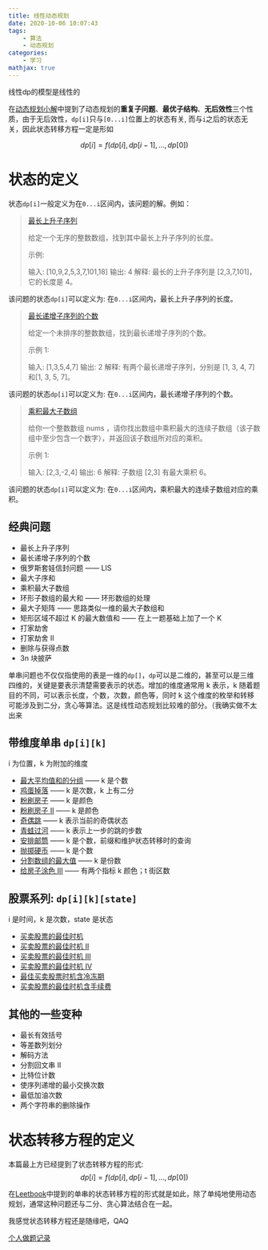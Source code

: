 ```yaml
---
title: 线性动态规划
date: 2020-10-06 10:07:43
tags: 
	- 算法
	- 动态规划
categories: 
	- 学习
mathjax: true
---
```


线性dp的模型是线性的

<!--more-->

在[动态规划小解](/hexo/2020/10/05/动态规划小解)中提到了动态规划的**重复子问题**、**最优子结构**、**无后效性**三个性质，由于无后效性，`dp[i]`只与`[0...i]`位置上的状态有关, 而与`i`之后的状态无关，因此状态转移方程一定是形如

$$dp[i]=f(dp[i],dp[i-1],...,dp[0])$$



# 状态的定义

状态`dp[i]`一般定义为在`0...i`区间内，该问题的解。例如： 

> [最长上升子序列](https://leetcode-cn.com/problems/longest-increasing-subsequence/)
>
> 给定一个无序的整数数组，找到其中最长上升子序列的长度。
>
> 示例:
>
> 输入: [10,9,2,5,3,7,101,18]
> 输出: 4 
> 解释: 最长的上升子序列是 [2,3,7,101]，它的长度是 4。

该问题的状态`dp[i]`可以定义为:   在`0...i`区间内，最长上升子序列的长度。



> [最长递增子序列的个数](https://leetcode-cn.com/problems/number-of-longest-increasing-subsequence/)
>
> 给定一个未排序的整数数组，找到最长递增子序列的个数。
>
> 示例 1:
>
> 输入: [1,3,5,4,7]
> 输出: 2
> 解释: 有两个最长递增子序列，分别是 [1, 3, 4, 7] 和[1, 3, 5, 7]。

该问题的状态`dp[i]`可以定义为:   在`0...i`区间内，最长递增子序列的个数。



> [乘积最大子数组](https://leetcode-cn.com/problems/maximum-product-subarray/)
>
> 给你一个整数数组 nums ，请你找出数组中乘积最大的连续子数组（该子数组中至少包含一个数字），并返回该子数组所对应的乘积。
>
> 示例 1:
>
> 输入: [2,3,-2,4]
> 输出: 6
> 解释: 子数组 [2,3] 有最大乘积 6。

该问题的状态`dp[i]`可以定义为:   在`0...i`区间内，乘积最大的连续子数组对应的乘积。

## 经典问题

- 最长上升子序列
- 最长递增子序列的个数
- 俄罗斯套娃信封问题 —— LIS
- 最大子序和
- 乘积最大子数组
- 环形子数组的最大和 —— 环形数组的处理
- 最大子矩阵 —— 思路类似一维的最大子数组和
- 矩形区域不超过 K 的最大数值和 —— 在上一题基础上加了一个 K
- 打家劫舍
- 打家劫舍 II
- 删除与获得点数
- 3n 块披萨



单串问题也不仅仅指使用的表是一维的`dp[]`，`dp`可以是二维的，甚至可以是三维四维的，关键是要表示清楚需要表示的状态。增加的维度通常用 k 表示，k 随着题目的不同，可以表示长度，个数，次数，颜色等，同时 k 这个维度的枚举和转移可能涉及到二分，贪心等算法。这是线性动态规划比较难的部分。（我确实做不太出来

## 带维度单串 `dp[i][k]`

i 为位置，k 为附加的维度

- [最大平均值和的分组](https://leetcode-cn.com/problems/largest-sum-of-averages/) —— k 是个数
- [鸡蛋掉落](https://leetcode-cn.com/problems/super-egg-drop/) —— k 是次数，k 上有二分
- [粉刷房子](https://leetcode-cn.com/problems/paint-house/) —— k 是颜色
- [粉刷房子 II](https://leetcode-cn.com/problems/paint-house-ii/solution/) —— k 是颜色
- [奇偶跳](https://leetcode-cn.com/problems/odd-even-jump/) —— k 表示当前的奇偶状态
- [青蛙过河](https://leetcode-cn.com/problems/frog-jump/) —— k 表示上一步的跳的步数
- [安排邮筒](https://leetcode-cn.com/problems/allocate-mailboxes/) —— k 是个数，前缀和维护状态转移时的查询
- [抛掷硬币](https://leetcode-cn.com/problems/toss-strange-coins/) —— k 是个数
- [分割数组的最大值](https://leetcode-cn.com/problems/split-array-largest-sum/) —— k 是份数
- [给房子涂色 III](https://leetcode-cn.com/problems/paint-house-iii/) —— 有两个指标 k 颜色；t 街区数

## 股票系列: `dp[i][k][state]` 

 i 是时间，k 是次数，state 是状态

- [买卖股票的最佳时机](https://leetcode-cn.com/problems/best-time-to-buy-and-sell-stock/)
- [买卖股票的最佳时机 II](https://leetcode-cn.com/problems/best-time-to-buy-and-sell-stock-ii/)
- [买卖股票的最佳时机 III](https://leetcode-cn.com/problems/best-time-to-buy-and-sell-stock-iii/)
- [买卖股票的最佳时机 IV](https://leetcode-cn.com/problems/best-time-to-buy-and-sell-stock-iv/)
- [最佳买卖股票时机含冷冻期](https://leetcode-cn.com/problems/best-time-to-buy-and-sell-stock-with-cooldown/)
- [买卖股票的最佳时机含手续费](https://leetcode-cn.com/leetbook/read/dynamic-programming-1-plus/5p3gpd/)



## 其他的一些变种

- 最长有效括号
- 等差数列划分
- 解码方法
- 分割回文串 II
- 比特位计数
- 使序列递增的最小交换次数
- 最低加油次数
- 两个字符串的删除操作









# 状态转移方程的定义

本篇最上方已经提到了状态转移方程的形式: $$dp[i]=f(dp[i],dp[i-1],...,dp[0])$$

在[Leetbook](https://leetcode-cn.com/leetbook/read/dynamic-programming-1-plus/5o8l2i/)中提到的单串的状态转移方程的形式就是如此，除了单纯地使用动态规划，通常这种问题还与二分、贪心算法结合在一起。



我感觉状态转移方程还是随缘吧，QAQ

[个人做题记录](https://www.notion.so/lincyawer/93a8fb2e4b84468f9a5f300929cd33e0?v=17554a5dd11748a4a6cd737368fdcd21)